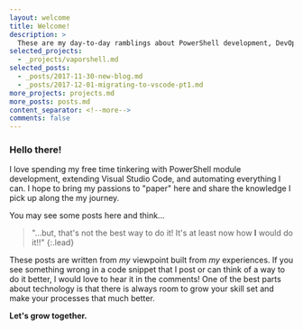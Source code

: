 ```yaml
---
layout: welcome
title: Welcome!
description: >
  These are my day-to-day ramblings about PowerShell development, DevOps adventures and overall explorations in life.
selected_projects:
  - _projects/vaporshell.md
selected_posts:
  - _posts/2017-11-30-new-blog.md
  - _posts/2017-12-01-migrating-to-vscode-pt1.md
more_projects: projects.md
more_posts: posts.md
content_separator: <!--more-->
comments: false
---
```


### Hello there!

I love spending my free time tinkering with PowerShell module development, 
extending Visual Studio Code, and automating everything I can. I hope to bring 
my passions to "paper" here and share the knowledge I pick up along the my journey.

You may see some posts here and think...

> "...but, that's not the best way to do it! It's at least now how **I** would do it!!"
{:.lead}

These posts are written from _my_ viewpoint built from _my_ experiences. 
If you see something wrong in a code snippet that I post or can think of a way 
to do it better, I would love to hear it in the comments! One of the best parts 
about technology is that there is always room to grow your skill set and make 
your processes that much better.

**Let's grow together.**

<!--more-->